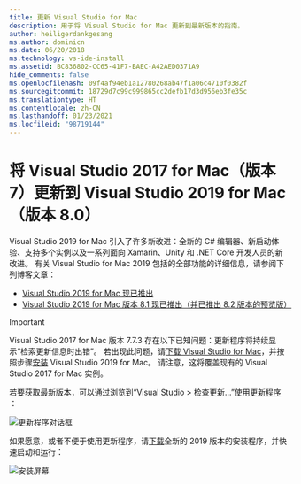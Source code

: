 ```yaml
---
title: 更新 Visual Studio for Mac
description: 用于将 Visual Studio for Mac 更新到最新版本的指南。
author: heiligerdankgesang
ms.author: dominicn
ms.date: 06/20/2018
ms.technology: vs-ide-install
ms.assetid: BC836802-CC65-41F7-BAEC-A42AED0371A9
hide_comments: false
ms.openlocfilehash: 09f4af94eb1a12780268ab47f1a06c4710f0382f
ms.sourcegitcommit: 18729d7c99c999865cc2defb17d3d956eb3fe35c
ms.translationtype: HT
ms.contentlocale: zh-CN
ms.lasthandoff: 01/23/2021
ms.locfileid: "98719144"
---
```

# <a name="update-visual-studio-2017-for-mac-version-7-to-visual-studio-2019-for-mac-version-80"></a>将 Visual Studio 2017 for Mac（版本 7）更新到 Visual Studio 2019 for Mac（版本 8.0）

Visual Studio 2019 for Mac 引入了许多新改进：全新的 C# 编辑器、新启动体验、支持多个实例以及一系列面向 Xamarin、Unity 和 .NET Core 开发人员的新改进。 有关 Visual Studio for Mac 2019 包括的全部功能的详细信息，请参阅下列博客文章：

- [Visual Studio 2019 for Mac 现已推出](https://devblogs.microsoft.com/visualstudio/visual-studio-2019-for-mac-is-now-available/)
- [Visual Studio 2019 for Mac 版本 8.1 现已推出（并已推出 8.2 版本的预览版）](https://devblogs.microsoft.com/visualstudio/visual-studio-2019-for-mac-version-8-1-is-now-available-and-a-preview-for-8-2/)

> [!IMPORTANT]
> Visual Studio 2017 for Mac 版本 7.7.3 存在以下已知问题：更新程序将持续显示“检索更新信息时出错”。  若出现此问题，请[下载 Visual Studio for Mac](https://visualstudio.microsoft.com/vs/mac/)，并按照步骤[安装](./installation.md?view=vsmac-2019&preserve-view=true) Visual Studio 2019 for Mac。 请注意，这将覆盖现有的 Visual Studio 2017 for Mac 实例。

若要获取最新版本，可以通过浏览到“Visual Studio > 检查更新…”使用[更新程序](./update.md?view=vsmac-2017&preserve-view=true)  ：

![更新程序对话框](media/update-vsmac-updater.png)

如果愿意，或者不便于使用更新程序，请[下载](https://visualstudio.microsoft.com/vs/mac/)全新的 2019 版本的安装程序，并快速启动和运行：

![安装屏幕](media/update-vsmac-installer.png)